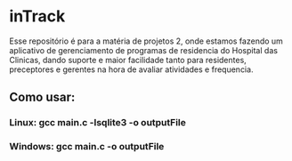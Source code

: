 # inTrack
Esse repositório é para a matéria de projetos 2, onde estamos fazendo um aplicativo de gerenciamento de programas de residencia do Hospital das Clinicas, 
dando suporte e maior facilidade tanto para residentes, preceptores e gerentes na hora de avaliar atividades e frequencia.

## Como usar:
### Linux: gcc main.c -lsqlite3 -o outputFile
### Windows: gcc main.c -o outputFile
